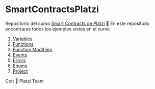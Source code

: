# SmartContractsPlatzi
Repositorio del curso [Smart Contracts de Platzi](https://platzi.com/cursos/smart-contracts/) 💚 
En este repositorio encontraras todos los ejemplos vistos en el curso 

1. [Variables](https://github.com/anfepar/SmartContractsPlatzi/tree/master/variables)
2. [Functions](https://github.com/anfepar/SmartContractsPlatzi/tree/master/functions)
3. [Function Modifiers](https://github.com/anfepar/SmartContractsPlatzi/tree/master/functionModifiers)
4. [Events](https://github.com/anfepar/SmartContractsPlatzi/tree/master/events)
5. [Errors](https://github.com/anfepar/SmartContractsPlatzi/tree/master/errors)
6. [Enums](https://github.com/anfepar/SmartContractsPlatzi/tree/master/enums)
7. [Project](https://github.com/anfepar/SmartContractsPlatzi/tree/master/project)


Con 💚 Platzi Team
